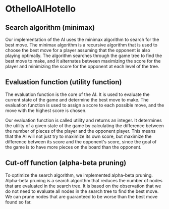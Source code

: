 # OthelloAIHotello

## Search algorithm (minimax)
Our implementation of the AI uses the minimax algorithm to search for the best move. 
The minimax algorithm is a recursive algorithm that is used to choose the best move for a player assuming that the opponent is also playing optimally. The algorithm searches through the game tree to find the best move to make, and it alternates between maximizing the score for the player and minimizing the score for the opponent at each level of the tree.

## Evaluation function (utility function)
The evaluation function is the core of the AI. It is used to evaluate the current state of the game and determine the best move to make. The evaluation function is used to assign a score to each possible move, and the move with the highest score is chosen. 

Our evaluation function is called utility and returns an integer. 
It determines the utility of a given state of the game by calculating the difference between the number of pieces of the player and the opponent player.
This means that the AI will not just try to maximize its own score, but maximize the difference between its score and the opponent's score, since the goal of the game is to have more pieces on the board than the opponent.

## Cut-off function (alpha-beta pruning)
To optimize the search algorithm, we implemented alpha-beta pruning. Alpha-beta pruning is a search algorithm that reduces the number of nodes that are evaluated in the search tree. It is based on the observation that we do not need to evaluate all nodes in the search tree to find the best move. We can prune nodes that are guaranteed to be worse than the best move found so far.

